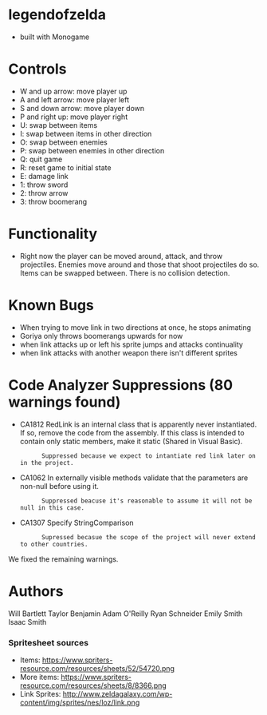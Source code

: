# legendofzelda
- built with Monogame

# Controls
- W and up arrow: move player up
- A and left arrow: move player left
- S and down arrow: move player down
- P and right up: move player right
- U: swap between items
- I: swap between items in other direction
- O: swap between enemies
- P: swap between enemies in other direction
- Q: quit game
- R: reset game to initial state
- E: damage link
- 1: throw sword
- 2: throw arrow
- 3: throw boomerang

# Functionality
- Right now the player can be moved around, attack, and throw projectiles.  Enemies move around and those that shoot projectiles
  do so.  Items can be swapped between.  There is no collision detection.

# Known Bugs
- When trying to move link in two directions at once, he stops animating
- Goriya only throws boomerangs upwards for now
- when link attacks up or left his sprite jumps and attacks continuality
- when link attacks with another weapon there isn't different sprites 


# Code Analyzer Suppressions (80 warnings found)
- CA1812	RedLink is an internal class that is apparently never instantiated. If so, remove the code from the assembly. 
  If this class is intended to contain only static members, make it static (Shared in Visual Basic).

            Suppressed because we expect to intantiate red link later on in the project.

- CA1062	In externally visible methods validate that the parameters are non-null before using it.

            Suppressed beacuse it's reasonable to assume it will not be null in this case.

- CA1307    Specify StringComparison

            Supressed becasue the scope of the project will never extend to other countries.
We fixed the remaining warnings.

# Authors
Will Bartlett
Taylor Benjamin
Adam O'Reilly
Ryan Schneider
Emily Smith
Isaac Smith

### Spritesheet sources
- Items: https://www.spriters-resource.com/resources/sheets/52/54720.png
- More items: https://www.spriters-resource.com/resources/sheets/8/8366.png
- Link Sprites: http://www.zeldagalaxy.com/wp-content/img/sprites/nes/loz/link.png
